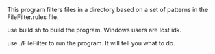 This program filters files in a directory based on a set of patterns in the FileFilter.rules file.

use build.sh to build the program. Windows users are lost idk.

use ./FileFilter to run the program. It will tell you what to do.
